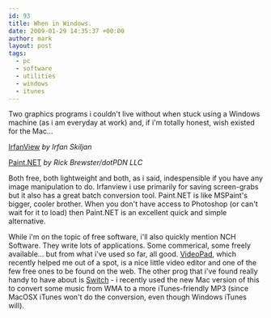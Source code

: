 ```yaml
---
id: 93
title: When in Windows.
date: 2009-01-29 14:35:37 +00:00
author: mark
layout: post
tags:
  - pc
  - software
  - utilities
  - windows
  - itunes
---
```

Two graphics programs i couldn't live without when stuck using a Windows machine (as i am everyday at work) and, if i'm totally honest, wish existed for the Mac...

[IrfanView](http://www.irfanview.com/) _by Irfan Skiljan_

[Paint.NET](http://www.getpaint.net/index.html) _by Rick Brewster/dotPDN LLC_

Both free, both lightweight and both, as i said, indespensible if you have any image manipulation to do. Irfanview i use primarily for saving screen-grabs but it also has a great batch conversion tool. Paint.NET is like MSPaint's bigger, cooler brother. When you don't have access to Photoshop (or can't wait for it to load) then Paint.NET is an excellent quick and simple alternative.

While i'm on the topic of free software, i'll also quickly mention NCH Software. They write lots of applications. Some commerical, some freely available... but from what i've used so far, all good. [VideoPad](http://www.nchsoftware.com/videopad/index.html), which recently helped me out of a spot, is a nice little video editor and one of the few free ones to be found on the web. The other prog that i've found really handy to have about is [Switch](http://www.nch.com.au/switch/index.html) - i recently used the new Mac version of this to convert some music from WMA to a more iTunes-friendly MP3 (since MacOSX iTunes won't do the conversion, even though Windows iTunes will).
